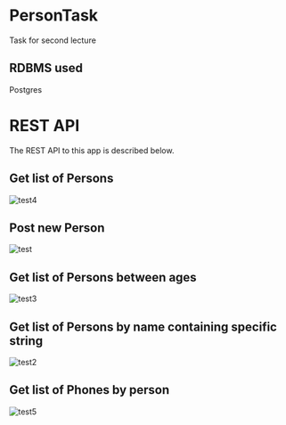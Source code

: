 # PersonTask
Task for second lecture

## RDBMS used
Postgres

# REST API

The REST API to this app is described below.

## Get list of Persons

![test4](https://user-images.githubusercontent.com/52049894/120887669-0cb99080-c616-11eb-9c2c-be84a13f5c77.png)

## Post new Person

![test](https://user-images.githubusercontent.com/52049894/120887677-13480800-c616-11eb-8a0e-16a1496a86f8.png)

## Get list of Persons between ages

![test3](https://user-images.githubusercontent.com/52049894/120887673-0fb48100-c616-11eb-9177-c0c9ac59779f.png)

## Get list of Persons by name containing specific string

![test2](https://user-images.githubusercontent.com/52049894/120887676-117e4480-c616-11eb-99ef-80bcd93979fa.png)

## Get list of Phones by person

![test5](https://user-images.githubusercontent.com/52049894/120887664-07f4dc80-c616-11eb-88e7-1bc8be0b2772.png)
